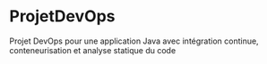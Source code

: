 # ProjetDevOps
Projet DevOps pour une application Java avec intégration continue, conteneurisation et analyse statique du code
